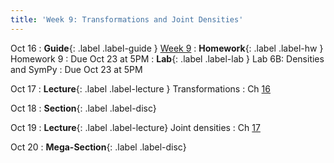 ```yaml
---
title: 'Week 9: Transformations and Joint Densities'
---
```


Oct 16
: **Guide**{: .label .label-guide } [Week 9](/assets/guides/week09.pdf)
: **Homework**{: .label .label-hw } Homework 9
    : Due Oct 23 at 5PM
: **Lab**{: .label .label-lab } Lab 6B: Densities and SymPy
    : Due Oct 23 at 5PM

Oct 17
: **Lecture**{: .label .label-lecture } Transformations
    : Ch [16](http://prob140.org/textbook/content/Chapter_16/00_Transformations.html)

Oct 18
: **Section**{: .label .label-disc}

Oct 19
: **Lecture**{: .label .label-lecture} Joint densities
    : Ch [17](http://prob140.org/textbook/content/Chapter_17/00_Joint_Densities.html)

Oct 20
: **Mega-Section**{: .label .label-disc}